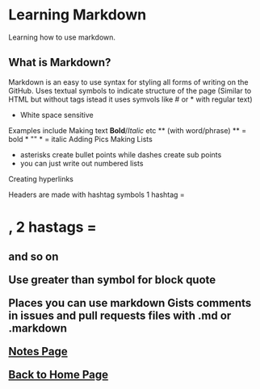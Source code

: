 # Learning Markdown

Learning how to use markdown.

## What is Markdown?
Markdown is an easy to use syntax for styling all forms of writing on the GitHub. Uses textual symbols to indicate structure of the page (Similar to HTML but without tags istead it uses symvols like # or * with regular text)
- White space sensitive 

Examples include
  Making text **Bold**/*Italic* etc 
      ** (with word/phrase) ** = bold * "" * = italic
  Adding Pics
  Making Lists
  * asterisks create bullet points while dashes create sub points
  * you can just write out numbered lists
  
  Creating hyperlinks
  
  Headers are made with hashtag symbols 1 hashtag = <h1>, 2 hastags = <h2> and so on
  
  Use greater than symbol for block quote
  
  Places you can use markdown
    Gists
    comments in issues and pull requests
    files with .md or .markdown

[Notes Page](https://ashcaz.github.io/learning-journal/learn-markdown)



[Back to Home Page](https://ashcaz.github.io/learning-journal/)
